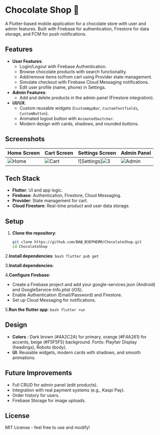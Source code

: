 # Chocolate Shop 🍫

A Flutter-based mobile application for a chocolate store with user and admin features. Built with Firebase for authentication, Firestore for data storage, and FCM for push notifications.

## Features
- **User Features**:
  - Login/Logout with Firebase Authentication.
  - Browse chocolate products with search functionality.
  - Add/remove items to/from cart using Provider state management.
  - Simulate checkout with Firebase Cloud Messaging notifications.
  - Edit user profile (name, phone) in Settings.
- **Admin Features**:
  - Add and delete products in the admin panel (Firestore integration).
- **UI/UX**:
  - Custom reusable widgets (`CustomAppBar`, `CustomTextfields`, `CustomButton`).
  - Animated logout button with `AnimatedSwitcher`.
  - Modern design with cards, shadows, and rounded buttons.

## Screenshots
| Home Screen | Cart Screen | Settings Screen | Admin Panel |
|-------------|-------------|-----------------|-------------|
|![Home](https://github.com/user-attachments/assets/321a3305-3721-4f30-90d4-0047350dfd67)| ![Cart](https://github.com/user-attachments/assets/25579edb-5dae-4320-ac69-fd375e052a04) |![Settings]![3](https://github.com/user-attachments/assets/8b5889f9-5808-4502-a4e6-377f6bade281)| ![Admin](https://github.com/user-attachments/assets/7f5f5d1e-a023-4fed-92f4-fbab0861e4df)|



## Tech Stack
- **Flutter**: UI and app logic.
- **Firebase**: Authentication, Firestore, Cloud Messaging.
- **Provider**: State management for cart.
- **Cloud Firestore**: Real-time product and user data storage.

## Setup
1. **Clone the repository**:
   ```bash
   git clone https://github.com/ВАШ_ЮЗЕРНЕЙМ/ChocolateShop.git
   cd ChocolateShop
2.**Install dependencies**:
  ```bash flutter pub get```
  
3.**Install dependencies:**

4.**Configure Firebase**:
- Create a Firebase project and add your google-services.json (Android) and GoogleService-Info.plist (iOS).
- Enable Authentication (Email/Password) and Firestore.
- Set up Cloud Messaging for notifications.

5.**Run the flutter app**:
 ```bash flutter run```
 
## Design
- **Colors** : Dark brown (#4A2C2A) for primary, orange (#F4A261) for accents, beige (#F5F5F5) background.
Fonts: Playfair Display (headings), Roboto (body).
- **UI**: Reusable widgets, modern cards with shadows, and smooth animations.

## Future Improvements
- Full CRUD for admin panel (edit products).
- Integration with real payment systems (e.g., Kaspi Pay).
- Order history for users.
- Firebase Storage for image uploads.

## License
MIT License - feel free to use and modify!

